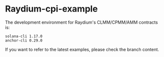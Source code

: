# Raydium-cpi-example 
The development environment for Raydium's CLMM/CPMM/AMM contracts is:
```
solana-cli 1.17.0
anchor-cli 0.29.0
```

If you want to refer to the latest examples, please check the branch content.